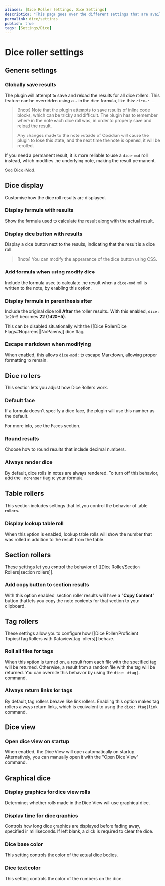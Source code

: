 ```yaml
---
aliases: [Dice Roller Settings, Dice Settings]
description: "This page goes over the different settings that are available within Dice Roller"
permalink: dice/settings
publish: true
tags: [Settings/Dice]
---
```


# Dice roller settings

## Generic settings

### Globally save results

The plugin will attempt to save and reload the results for all dice rollers. This feature can be overridden using a `-` in the dice formula, like this: `dice-: …`.

> [!note] Note that the plugin attempts to save results of inline code blocks, which can be tricky and difficult. 
> The plugin has to remember where in the note each dice roll was, in order to properly save and reload the result. 
> 
> Any changes made to the note outside of Obsidian will cause the plugin to lose this state, and the next time the note is opened, it will be rerolled.

If you need a permanent result, it is more reliable to use a `dice-mod` roll instead, which modifies the underlying note, making the result permanent.

See [Dice-Mod](<Dice Roller/Dice-Mod>).

## Dice display

Customise how the dice roll results are displayed.

### Display formula with results

Show the formula used to calculate the result along with the actual result.

### Display dice button with results

Display a dice button next to the results, indicating that the result is a dice roll.

> [!note] You can modify the appearance of the dice button using CSS.

### Add formula when using modify dice

Include the formula used to calculate the result when a `dice-mod` roll is written to the note, by enabling this option.

### Display formula in parenthesis after

Include the original dice roll **After** the roller results.. With this enabled, `dice: 1d20+5` becomes **22 (1d20+5)**. 

This can be disabled situationally with the [[Dice Roller/Dice Flags#Noparens||NoParens]] dice flag.

### Escape markdown when modifying

When enabled, this allows `dice-mod:` to escape Markdown, allowing proper formatting to remain.

## Dice rollers

This section lets you adjust how Dice Rollers work.

### Default face

If a formula doesn't specify a dice face, the plugin will use this number as the default.

For more info, see the Faces section.

### Round results

Choose how to round results that include decimal numbers.

### Always render dice

By default, dice rolls in notes are always rendered. To turn off this behavior, add the `|norender` flag to your formula.

## Table rollers

This section includes settings that let you control the behavior of table rollers.

### Display lookup table roll

When this option is enabled, lookup table rolls will show the number that was rolled in addition to the result from the table.

## Section rollers

These settings let you control the behavior of [[Dice Roller/Section Rollers|section rollers]].

### Add copy button to section results

With this option enabled, section roller results will have a "**Copy Content**" button that lets you copy the note contents for that section to your clipboard.

## Tag rollers

These settings allow you to configure how [[Dice Roller/Proficient Topics/Tag Rollers with Dataview|tag rollers]] behave.

### Roll all files for tags

When this option is turned on, a result from each file with the specified tag will be returned. Otherwise, a result from a random file with the tag will be returned. You can override this behavior by using the `dice: #tag|-` command.

### Always return links for tags

By default, tag rollers behave like link rollers. Enabling this option makes tag rollers always return links, which is equivalent to using the `dice: #tag|link` command.

## Dice view

### Open dice view on startup

When enabled, the Dice View will open automatically on startup. Alternatively, you can manually open it with the "Open Dice View" command.

## Graphical dice

### Display graphics for dice view rolls

Determines whether rolls made in the Dice View will use graphical dice.

### Display time for dice graphics

Controls how long dice graphics are displayed before fading away, specified in milliseconds. If left blank, a click is required to clear the dice.

### Dice base color

This setting controls the color of the actual dice bodies.

### Dice text color

This setting controls the color of the numbers on the dice.